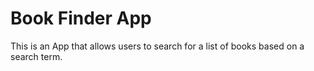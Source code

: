 # Book Finder App

This is an App that allows users to search for a list of books based on a search term.
